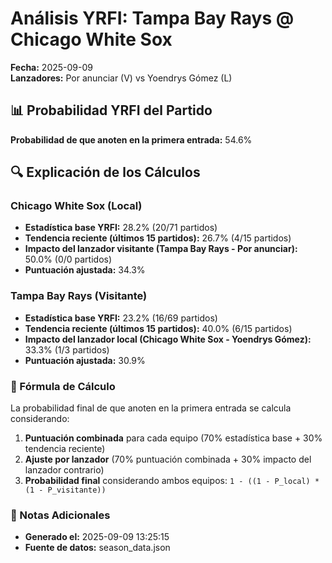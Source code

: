 # Análisis YRFI: Tampa Bay Rays @ Chicago White Sox

**Fecha:** 2025-09-09  
**Lanzadores:** Por anunciar (V) vs Yoendrys Gómez (L)

## 📊 Probabilidad YRFI del Partido

**Probabilidad de que anoten en la primera entrada:** 54.6%

## 🔍 Explicación de los Cálculos

### Chicago White Sox (Local)
- **Estadística base YRFI:** 28.2% (20/71 partidos)
- **Tendencia reciente (últimos 15 partidos):** 26.7% (4/15 partidos)
- **Impacto del lanzador visitante (Tampa Bay Rays - Por anunciar):** 50.0% (0/0 partidos)
- **Puntuación ajustada:** 34.3%

### Tampa Bay Rays (Visitante)
- **Estadística base YRFI:** 23.2% (16/69 partidos)
- **Tendencia reciente (últimos 15 partidos):** 40.0% (6/15 partidos)
- **Impacto del lanzador local (Chicago White Sox - Yoendrys Gómez):** 33.3% (1/3 partidos)
- **Puntuación ajustada:** 30.9%

### 📝 Fórmula de Cálculo

La probabilidad final de que anoten en la primera entrada se calcula considerando:
1. **Puntuación combinada** para cada equipo (70% estadística base + 30% tendencia reciente)
2. **Ajuste por lanzador** (70% puntuación combinada + 30% impacto del lanzador contrario)
3. **Probabilidad final** considerando ambos equipos: `1 - ((1 - P_local) * (1 - P_visitante))`

### 📌 Notas Adicionales

- **Generado el:** 2025-09-09 13:25:15
- **Fuente de datos:** season_data.json
